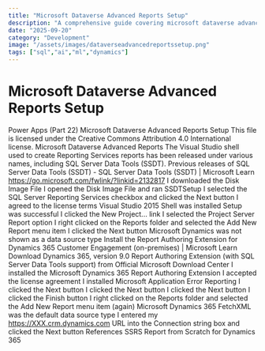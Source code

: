 ```yaml
---
title: "Microsoft Dataverse Advanced Reports Setup"
description: "A comprehensive guide covering microsoft dataverse advanced reports setup"
date: "2025-09-20"
category: "Development"
image: "/assets/images/dataverseadvancedreportssetup.png"
tags: ["sql","ai","ml","dynamics"]
---
```


# Microsoft Dataverse Advanced Reports Setup

Power Apps (Part 22) Microsoft Dataverse Advanced Reports Setup This file is licensed under the Creative Commons Attribution 4.0 International license. Microsoft Dataverse Advanced Reports The Visual Studio shell used to create Reporting Services reports has been released under various names, including SQL Server Data Tools (SSDT). Previous releases of SQL Server Data Tools (SSDT) - SQL Server Data Tools (SSDT) | Microsoft Learn https://go.microsoft.com/fwlink/?linkid=2132817 I downloaded the Disk Image File I opened the Disk Image File and ran SSDTSetup I selected the SQL Server Reporting Services checkbox and clicked the Next button I agreed to the license terms Visual Studio 2015 Shell was installed Setup was successful I clicked the New Project... link I selected the Project Server Report option I right clicked on the Reports folder and selected the Add New Report menu item I clicked the Next button Microsoft Dynamics was not shown as a data source type Install the Report Authoring Extension for Dynamics 365 Customer Engagement (on-premises) | Microsoft Learn Download Dynamics 365, version 9.0 Report Authoring Extension (with SQL Server Data Tools support) from Official Microsoft Download Center I installed the Microsoft Dynamics 365 Report Authoring Extension I accepted the license agreement I installed Microsoft Application Error Reporting I clicked the Next button I clicked the Next button I clicked the Next button I clicked the Finish button I right clicked on the Reports folder and selected the Add New Report menu item (again) Microsoft Dynamics 365 FetchXML was the default data source type I entered my https://XXX.crm.dynamics.com URL into the Connection string box and clicked the Next button References SSRS Report from Scratch for Dynamics 365
